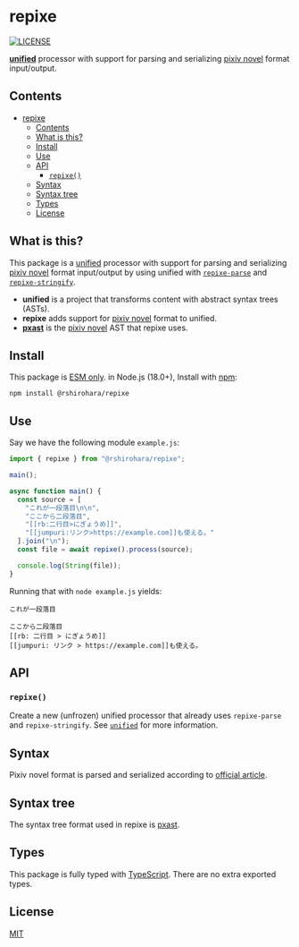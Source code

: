 # repixe

[![LICENSE][license-badge]][license]

[**unified**][unified] processor with support for parsing and serializing [pixiv novel][pixiv-novel] format input/output.

## Contents

- [repixe](#repixe)
  - [Contents](#contents)
  - [What is this?](#what-is-this)
  - [Install](#install)
  - [Use](#use)
  - [API](#api)
    - [`repixe()`](#repixe-1)
  - [Syntax](#syntax)
  - [Syntax tree](#syntax-tree)
  - [Types](#types)
  - [License](#license)

## What is this?

This package is a [unified][] processor with support
for parsing and serializing [pixiv novel][pixiv-novel] format input/output
by using unified with [`repixe-parse`][repixe-parse] and [`repixe-stringify`][repixe-stringify].

- **unified** is a project that transforms content with abstract syntax trees (ASTs).
- **repixe** adds support for [pixiv novel][pixiv-novel] format to unified.
- [**pxast**][pxast] is the [pixiv novel][pixiv-novel] AST that repixe uses.

## Install

This package is [ESM only](https://gist.github.com/sindresorhus/a39789f98801d908bbc7ff3ecc99d99c).
in Node.js (18.0+), Install with [npm][]:

```shell
npm install @rshirohara/repixe
```

## Use

Say we have the following module `example.js`:

```js
import { repixe } from "@rshirohara/repixe";

main();

async function main() {
  const source = [
    "これが一段落目\n\n",
    "ここから二段落目",
    "[[rb:二行目>にぎょうめ]]",
    "[[jumpuri:リンク>https://example.com]]も使える。"
  ].join("\n");
  const file = await repixe().process(source);

  console.log(String(file));
}
```

Running that with `node example.js` yields:

```text
これが一段落目

ここから二段落目
[[rb: 二行目 > にぎょうめ]]
[[jumpuri: リンク > https://example.com]]も使える。
```

## API

### `repixe()`

Create a new (unfrozen) unified processor that already uses
`repixe-parse` and `repixe-stringify`.
See [`unified`][unified] for more information.

## Syntax

Pixiv novel format is parsed and serialized according
to [official article][pixiv-novel-syntax].

## Syntax tree

The syntax tree format used in repixe is [pxast][].

## Types

This package is fully typed with [TypeScript][].
There are no extra exported types.

## License

[MIT][license]

<!-- Lind definitions -->

[license-badge]: https://img.shields.io/github/license/RShirohara/unified-webnovel
[license]: ./LICENSE.md
[npm]: https://docs.npmjs.com/cli/install
[pixiv-novel-syntax]: https://www.pixiv.help/hc/ja/articles/235584168-%E5%B0%8F%E8%AA%AC%E4%BD%9C%E5%93%81%E3%81%AE%E6%9C%AC%E6%96%87%E5%86%85%E3%81%AB%E4%BD%BF%E3%81%88%E3%82%8B%E7%89%B9%E6%AE%8A%E3%82%BF%E3%82%B0%E3%81%A8%E3%81%AF-
[pixiv-novel]: https://www.pixiv.net/novel
[pxast]: ../pxast
[repixe-parse]: ../repixe-parse
[repixe-stringify]: ../repixe-stringify
[typescript]: https://www.typescriptlang.org
[unified]: https://github.com/unifiedjs/unified
